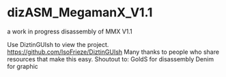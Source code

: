 # dizASM_MegamanX_V1.1
a work in progress disassembly of MMX V1.1

Use DiztinGUIsh to view the project. https://github.com/IsoFrieze/DiztinGUIsh
Many thanks to people who share resources that make this easy.
Shoutout to:
GoldS for disassembly
Denim for graphic  